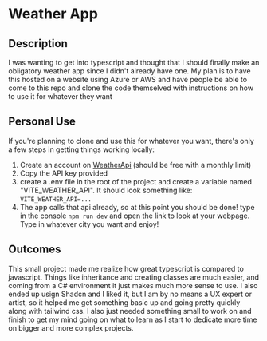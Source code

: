 # Weather App
## Description
I was wanting to get into typescript and thought that I should finally make an obligatory weather app since I didn't already have one. My plan is to have this hosted on a website using Azure or AWS and have people be able to come to this repo and clone the code themselved with instructions on how to use it for whatever they want

## Personal Use
If you're planning to clone and use this for whatever you want, there's only a few steps in getting things working locally:
1. Create an account on [WeatherApi](https://www.weatherapi.com) (should be free with a monthly limit)
2. Copy the API key provided
3. create a .env file in the root of the project and create a variable named "VITE_WEATHER_API". It should look something like:
     `VITE_WEATHER_API=...`
4. The app calls that api already, so at this point you should be done! type in the console `npm run dev` and open the link to look at your webpage. Type in whatever city you want and enjoy!

## Outcomes
This small project made me realize how great typescript is compared to javascript. Things like inheritance and creating classes are much easier, and coming from a C# environment it just makes much more sense to use. I also ended up usign Shadcn and I liked it, but I am by no means a UX expert or artist, so it helped me get something basic up and going pretty quickly along with tailwind css. I also just needed something small to work on and finish to get my mind going on what to learn as I start to dedicate more time on bigger and more complex projects.
